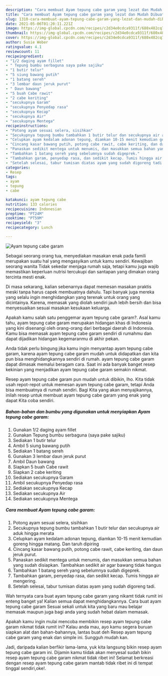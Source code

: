 ```yaml
---
description: "Cara membuat Ayam tepung cabe garam yang lezat dan Mudah Dibuat"
title: "Cara membuat Ayam tepung cabe garam yang lezat dan Mudah Dibuat"
slug: 1310-cara-membuat-ayam-tepung-cabe-garam-yang-lezat-dan-mudah-dibuat
date: 2021-05-06T01:20:11.221Z
image: https://img-global.cpcdn.com/recipes/c2d34e0cdca9311f/680x482cq70/ayam-tepung-cabe-garam-foto-resep-utama.jpg
thumbnail: https://img-global.cpcdn.com/recipes/c2d34e0cdca9311f/680x482cq70/ayam-tepung-cabe-garam-foto-resep-utama.jpg
cover: https://img-global.cpcdn.com/recipes/c2d34e0cdca9311f/680x482cq70/ayam-tepung-cabe-garam-foto-resep-utama.jpg
author: Susie Weber
ratingvalue: 4.1
reviewcount: 11
recipeingredient:
- "1/2 daging ayam fillet"
- " Tepung bumbu serbaguna saya pake sajiku"
- "1 butir telur"
- "5 siung bawang putih"
- "1 batang sereh"
- "3 lembar daun jeruk purut"
- " Daun bawang"
- "5 buah Cabe rawit"
- "2 cabe keriting"
- "secukupnya Garam"
- "secukupnya Penyedap rasa"
- "secukupnya Kecap"
- "secukupnya Air"
- "secukupnya Mentega"
recipeinstructions:
- "Potong ayam sesuai selera, sisihkan"
- "Secukupnya tepung bumbu tambahkan 1 butir telur dan secukupnya air aduk hingga merata"
- "Celupkan ayam kedalam adonan tepung, diamkan 10-15 menit kemudian goreng hingga matang. Dan taruh dipiring"
- "Cincang kasar bawang putih, potong cabe rawit, cabe keriting, dan daun jeruk purut."
- "Panaskan sedikit mentega untuk menumis, dan masukkan semua bahan yang sudah disiapkan. Tambahkan sedikit air agar bawang tidak hangus"
- "Tambahkan 1 batang sereh yang sebelumnya sudah digeprek."
- "Tambahkan garam, penyedap rasa, dan sedikit kecap. Tumis hingga air mengering."
- "Setelah selesai, tabur tumisan diatas ayam yang sudah digoreng tadi."
categories:
- Resep
tags:
- ayam
- tepung
- cabe

katakunci: ayam tepung cabe 
nutrition: 133 calories
recipecuisine: Indonesian
preptime: "PT24M"
cooktime: "PT59M"
recipeyield: "3"
recipecategory: Lunch

---
```



![Ayam tepung cabe garam](https://img-global.cpcdn.com/recipes/c2d34e0cdca9311f/680x482cq70/ayam-tepung-cabe-garam-foto-resep-utama.jpg)

Sebagai seorang orang tua, menyediakan masakan enak pada famili merupakan suatu hal yang mengasyikan untuk kamu sendiri. Kewajiban seorang  wanita Tidak sekedar menjaga rumah saja, tetapi kamu juga wajib memastikan keperluan nutrisi tercukupi dan santapan yang dimakan orang tercinta mesti enak.

Di masa  sekarang, kalian sebenarnya dapat memesan masakan praktis meski tanpa harus capek membuatnya dahulu. Tapi banyak juga mereka yang selalu ingin menghidangkan yang terenak untuk orang yang dicintainya. Karena, memasak yang diolah sendiri jauh lebih bersih dan bisa menyesuaikan sesuai masakan kesukaan keluarga. 



Apakah kamu salah satu penggemar ayam tepung cabe garam?. Asal kamu tahu, ayam tepung cabe garam merupakan hidangan khas di Indonesia yang kini disenangi oleh orang-orang dari berbagai daerah di Indonesia. Kamu bisa memasak ayam tepung cabe garam sendiri di rumahmu dan dapat dijadikan hidangan kegemaranmu di akhir pekan.

Anda tidak perlu bingung jika kamu ingin menyantap ayam tepung cabe garam, karena ayam tepung cabe garam mudah untuk didapatkan dan kita pun bisa menghidangkannya sendiri di rumah. ayam tepung cabe garam dapat dimasak memalui beragam cara. Saat ini ada banyak banget resep kekinian yang menjadikan ayam tepung cabe garam semakin nikmat.

Resep ayam tepung cabe garam pun mudah untuk dibikin, lho. Kita tidak usah repot-repot untuk memesan ayam tepung cabe garam, tetapi Anda bisa membuatnya di rumah sendiri. Bagi Kita yang akan menyajikannya, inilah resep untuk membuat ayam tepung cabe garam yang enak yang dapat Kita coba sendiri.

<!--inarticleads1-->

##### Bahan-bahan dan bumbu yang digunakan untuk menyiapkan Ayam tepung cabe garam:

1. Gunakan 1/2 daging ayam fillet
1. Gunakan  Tepung bumbu serbaguna (saya pake sajiku)
1. Sediakan 1 butir telur
1. Ambil 5 siung bawang putih
1. Sediakan 1 batang sereh
1. Gunakan 3 lembar daun jeruk purut
1. Ambil  Daun bawang
1. Siapkan 5 buah Cabe rawit
1. Siapkan 2 cabe keriting
1. Sediakan secukupnya Garam
1. Ambil secukupnya Penyedap rasa
1. Sediakan secukupnya Kecap
1. Sediakan secukupnya Air
1. Sediakan secukupnya Mentega




<!--inarticleads2-->

##### Cara membuat Ayam tepung cabe garam:

1. Potong ayam sesuai selera, sisihkan
1. Secukupnya tepung bumbu tambahkan 1 butir telur dan secukupnya air aduk hingga merata
1. Celupkan ayam kedalam adonan tepung, diamkan 10-15 menit kemudian goreng hingga matang. Dan taruh dipiring
1. Cincang kasar bawang putih, potong cabe rawit, cabe keriting, dan daun jeruk purut.
1. Panaskan sedikit mentega untuk menumis, dan masukkan semua bahan yang sudah disiapkan. Tambahkan sedikit air agar bawang tidak hangus
1. Tambahkan 1 batang sereh yang sebelumnya sudah digeprek.
1. Tambahkan garam, penyedap rasa, dan sedikit kecap. Tumis hingga air mengering.
1. Setelah selesai, tabur tumisan diatas ayam yang sudah digoreng tadi.




Wah ternyata cara buat ayam tepung cabe garam yang nikamt tidak rumit ini enteng banget ya! Kalian semua dapat menghidangkannya. Cara buat ayam tepung cabe garam Sesuai sekali untuk kita yang baru mau belajar memasak maupun juga bagi anda yang sudah hebat dalam memasak.

Apakah kamu ingin mulai mencoba membikin resep ayam tepung cabe garam nikmat tidak rumit ini? Kalau anda mau, ayo kamu segera buruan siapkan alat dan bahan-bahannya, lantas buat deh Resep ayam tepung cabe garam yang enak dan simple ini. Sungguh mudah kan. 

Jadi, daripada kalian berfikir lama-lama, yuk kita langsung bikin resep ayam tepung cabe garam ini. Dijamin kamu tiidak akan menyesal sudah bikin resep ayam tepung cabe garam nikmat tidak ribet ini! Selamat berkreasi dengan resep ayam tepung cabe garam mantab tidak ribet ini di tempat tinggal sendiri,oke!.

